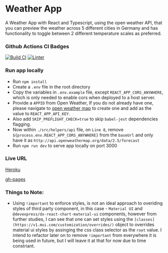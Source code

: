 # Weather App

A Weather App with React and Typescript, using the open weather API, that you can preview the weather across 5 different cities in Germany and has functionality to toggle between 2 different temperature scales as preferred.

### Github Actions CI Badges

[![Build CI](https://github.com/chokonaira/weather-app/actions/workflows/build.yml/badge.svg)](https://github.com/chokonaira/weather-app/actions/workflows/build.yml) [![Linter](https://github.com/chokonaira/weather-app/actions/workflows/linter.yml/badge.svg)](https://github.com/chokonaira/weather-app/actions/workflows/linter.yml)


### Run app locally
- Run `npm install`
- Create a `.env` file in the root directory
- Copy the variables in `.env.example` file, except `REACT_APP_CORS_ANYWHERE`, which is only needed to enable cors when deployed to a host server. 
- Provide a `APPID` from Open Weather, If you do not already have one, please navigate to [open weather map](http://api.openweathermap.org) to create one and add as the value to `REACT_APP_API_KEY`. 
- Also add `SKIP_PREFLIGHT_CHECK=true` to skip `babel-jest` dependencies flagging.
- Now within `./src/helpers/api` file, on `Line 8`, remove `${process.env.REACT_APP_CORS_ANYWHERE}` from the `baseUrl` and only have it as `http://api.openweathermap.org/data/2.5/forecast`
- Run `npm run dev` to serve app locally on port 3000
### Live URL

[Heroku](https://pay-weather.herokuapp.com/)

[gh-pages](https://chokonaira.github.io/weather-app/)

### Things to Note:
- Using `!important` to enforce styles, is not an ideal approach to overiding styles of third party component, in this case - `Material UI` and `@devexpress/dx-react-chart-material-ui` components, however from further studies, I can see that one can set styles using the `[classes](https://v1.mui.com/customization/overrides/)` object to overrides material ui styles by assinging the css class selector as the `root` value. I intend to refactor later on to remove `!important` from everywhere it is being used in future, but I will leave it at that for now due to time constriant.
